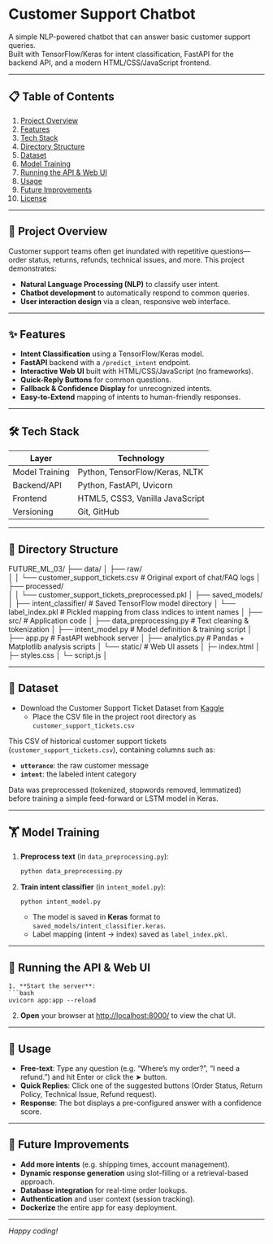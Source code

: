 # Customer Support Chatbot

A simple NLP-powered chatbot that can answer basic customer support queries.  
Built with TensorFlow/Keras for intent classification, FastAPI for the backend API, and a modern HTML/CSS/JavaScript frontend.

---

## 📋 Table of Contents

1. [Project Overview](#project-overview)  
2. [Features](#features)  
3. [Tech Stack](#tech-stack)  
4. [Directory Structure](#directory-structure)  
5. [Dataset](#dataset)  
6. [Model Training](#model-training)  
7. [Running the API & Web UI](#running-the-api--web-ui)  
8. [Usage](#usage)  
9. [Future Improvements](#future-improvements)  
10. [License](#license)  

---

## 📝 Project Overview

Customer support teams often get inundated with repetitive questions—order status, returns, refunds, technical issues, and more. This project demonstrates:

- **Natural Language Processing (NLP)** to classify user intent.  
- **Chatbot development** to automatically respond to common queries.  
- **User interaction design** via a clean, responsive web interface.

---

## ✨ Features

- **Intent Classification** using a TensorFlow/Keras model.  
- **FastAPI** backend with a `/predict_intent` endpoint.  
- **Interactive Web UI** built with HTML/CSS/JavaScript (no frameworks).  
- **Quick-Reply Buttons** for common questions.  
- **Fallback & Confidence Display** for unrecognized intents.  
- **Easy-to-Extend** mapping of intents to human-friendly responses.

---

## 🛠️ Tech Stack

| Layer          | Technology                                           |
| -------------- | ---------------------------------------------------- |
| Model Training | Python, TensorFlow/Keras, NLTK                       |
| Backend/API    | Python, FastAPI, Uvicorn                             |
| Frontend       | HTML5, CSS3, Vanilla JavaScript                      |
| Versioning     | Git, GitHub                                          |

---

## 📂 Directory Structure

FUTURE_ML_03/
├── data/
│   ├── raw/  
│   │   └── customer_support_tickets.csv           # Original export of chat/FAQ logs
│   ├── processed/  
│   │   └── customer_support_tickets_preprocessed.pkl
│
├── saved_models/
│   ├── intent_classifier/          # Saved TensorFlow model directory
│   └── label_index.pkl             # Pickled mapping from class indices to intent names
│
├── src/                            # Application code
│   ├── data_preprocessing.py       # Text cleaning & tokenization
│   ├── intent_model.py             # Model definition & training script
│   ├── app.py                      # FastAPI webhook server
│   ├── analytics.py                # Pandas + Matplotlib analysis scripts
│   └── static/                     # Web UI assets
│       ├─ index.html
│       ├─ styles.css
│       └─ script.js
│


---

## 📖 Dataset

- Download the Customer Support Ticket Dataset from [Kaggle](https://www.kaggle.com/datasets/waseemalastal/customer-support-ticket-dataset)
   - Place the CSV file in the project root directory as `customer_support_tickets.csv`

This CSV of historical customer support tickets (`customer_support_tickets.csv`), containing columns such as:

- **`utterance`**: the raw customer message  
- **`intent`**: the labeled intent category

Data was preprocessed (tokenized, stopwords removed, lemmatized) before training a simple feed-forward or LSTM model in Keras.

---

## 🏋️ Model Training

1. **Preprocess text** (in `data_preprocessing.py`):
   ```bash
   python data_preprocessing.py
   ```
2. **Train intent classifier** (in `intent_model.py`):
   ```bash
   python intent_model.py
   ```
   - The model is saved in **Keras** format to `saved_models/intent_classifier.keras`.  
   - Label mapping (intent → index) saved as `label_index.pkl`.

---

## 🚀 Running the API & Web UI

   ```
1. **Start the server**:
   ```bash
   uvicorn app:app --reload
   ```
2. **Open** your browser at [http://localhost:8000/](http://localhost:8000/) to view the chat UI.

---

## 🔧 Usage

- **Free-text**: Type any question (e.g. “Where’s my order?”, “I need a refund.”) and hit Enter or click the ➤ button.  
- **Quick Replies**: Click one of the suggested buttons (Order Status, Return Policy, Technical Issue, Refund request).  
- **Response**: The bot displays a pre-configured answer with a confidence score.

---

## 🚧 Future Improvements

- **Add more intents** (e.g. shipping times, account management).  
- **Dynamic response generation** using slot-filling or a retrieval-based approach.  
- **Database integration** for real-time order lookups.  
- **Authentication** and user context (session tracking).  
- **Dockerize** the entire app for easy deployment.

---


*Happy coding!*
